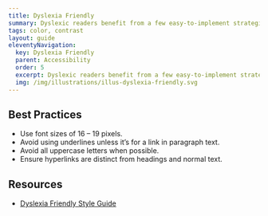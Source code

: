 ```yaml
---
title: Dyslexia Friendly
summary: Dyslexic readers benefit from a few easy-to-implement strategies.
tags: color, contrast
layout: guide
eleventyNavigation:
  key: Dyslexia Friendly
  parent: Accessibility
  order: 5
  excerpt: Dyslexic readers benefit from a few easy-to-implement strategies.
  img: /img/illustrations/illus-dyslexia-friendly.svg
---
```


## Best Practices 

- Use font sizes of 16 – 19 pixels.
- Avoid using underlines unless it’s for a link in paragraph text.
- Avoid all uppercase letters when possible.
- Ensure hyperlinks are distinct from headings and normal text.

## Resources

- [Dyslexia Friendly Style Guide](https://www.bdadyslexia.org.uk/advice/employers/creating-a-dyslexia-friendly-workplace/dyslexia-friendly-style-guide)

